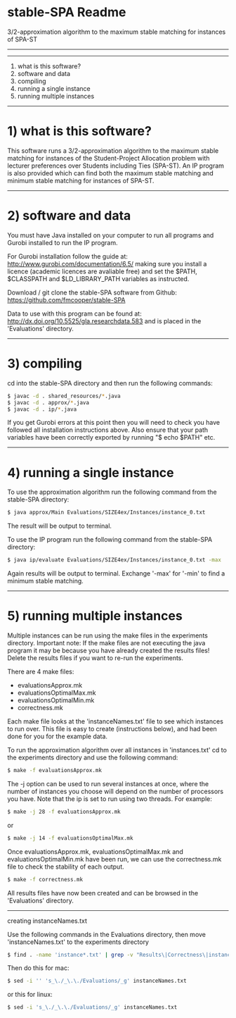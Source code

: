 # stable-SPA Readme
3/2-approximation algorithm to the maximum stable matching for instances of SPA-ST
******************************
******************************

1) what is this software?
2) software and data
3) compiling
4) running a single instance
5) running multiple instances


******************************

# 1) what is this software?

This software runs a 3/2-approximation algorithm to the maximum stable 
matching for instances of the Student-Project Allocation problem with
lecturer preferences over Students including Ties (SPA-ST). An IP program
is also provided which can find both the maximum stable matching and 
minimum stable matching for instances of SPA-ST.


******************************

# 2) software and data

You must have Java installed on your computer to run all programs and 
Gurobi installed to run the IP program.

For Gurobi installation follow the guide at: 
http://www.gurobi.com/documentation/6.5/ making sure you install a licence
(academic licences are avaliable free) and set the $PATH, $CLASSPATH and
$LD_LIBRARY_PATH variables as instructed.

Download / git clone the stable-SPA software from Github:
https://github.com/fmcooper/stable-SPA

Data to use with this program can be found at:
http://dx.doi.org/10.5525/gla.researchdata.583 and is placed in the 
'Evaluations' directory.


******************************

# 3) compiling

cd into the stable-SPA directory and then run the following commands:

```bash
$ javac -d . shared_resources/*.java
$ javac -d . approx/*.java
$ javac -d . ip/*.java
```

If you get Gurobi errors at this point then you will need to check you
have followed all installation instructions above. Also ensure that your
path variables have been correctly exported by running "$ echo $PATH" etc. 


******************************

# 4) running a single instance

To use the approximation algorithm run the following command from the 
stable-SPA directory:

```bash
$ java approx/Main Evaluations/SIZE4ex/Instances/instance_0.txt
```

The result will be output to terminal.

To use the IP program run the following command from the stable-SPA 
directory:

```bash
$ java ip/evaluate Evaluations/SIZE4ex/Instances/instance_0.txt -max
```

Again results will be output to terminal. Exchange '-max' for '-min'
to find a minimum stable matching.


******************************

# 5) running multiple instances

Multiple instances can be run using the make files in the experiments
directory. Important note: If the make files are not executing the java
program it may be because you have already created the results files! 
Delete the results files if you want to re-run the experiments.

There are 4 make files:
- evaluationsApprox.mk
- evaluationsOptimalMax.mk
- evaluationsOptimalMin.mk
- correctness.mk

Each make file looks at the 'instanceNames.txt' file to see which 
instances to run over. This file is easy to create (instructions below),
and had been done for you for the example data.

To run the approximation algorithm over all instances in 'instances.txt'
cd to the experiments directory and use the following command:

```bash
$ make -f evaluationsApprox.mk
```

The -j option can be used to run several instances at once, where the
number of instances you choose will depend on the number of processors
you have. Note that the ip is set to run using two threads. For example:

```bash
$ make -j 28 -f evaluationsApprox.mk
```

or
```bash
$ make -j 14 -f evaluationsOptimalMax.mk
```

Once evaluationsApprox.mk, evaluationsOptimalMax.mk and 
evaluationsOptimalMin.mk have been run, we can use the correctness.mk
file to check the stability of each output.

```bash
$ make -f correctness.mk
```

All results files have now been created and can be browsed in the 
'Evaluations' directory.


******************************

creating instanceNames.txt

Use the following commands in the Evaluations directory, then move 
'instanceNames.txt' to the experiments directory

```bash
$ find . -name 'instance*.txt' | grep -v "Results\|Correctness\|instanceNames" > instanceNames.txt
```

Then do this for mac:
```bash
$ sed -i '' 's_\./_\.\./Evaluations/_g' instanceNames.txt
```

or this for linux:
```bash
$ sed -i 's_\./_\.\./Evaluations/_g' instanceNames.txt
```
